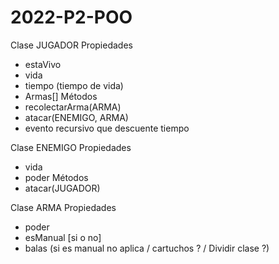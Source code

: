# 2022-P2-POO

Clase JUGADOR
Propiedades
* estaVivo
* vida
* tiempo (tiempo de vida)
* Armas[]
Métodos
* recolectarArma(ARMA)
* atacar(ENEMIGO, ARMA)
* evento recursivo que descuente tiempo

Clase ENEMIGO
Propiedades
* vida
* poder
Métodos
* atacar(JUGADOR)

Clase ARMA
Propiedades
* poder
* esManual [si o no]
* balas (si es manual no aplica / cartuchos ? / Dividir clase ?) 
